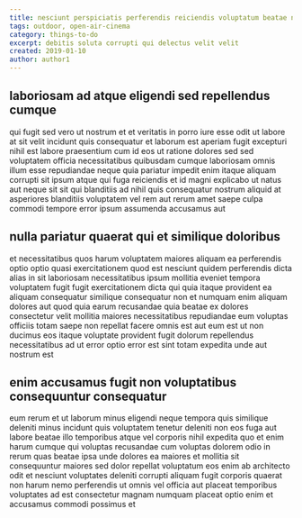 ```yaml
---
title: nesciunt perspiciatis perferendis reiciendis voluptatum beatae numquam article 7631
tags: outdoor, open-air-cinema
category: things-to-do
excerpt: debitis soluta corrupti qui delectus velit velit
created: 2019-01-10
author: author1
---
```


## laboriosam ad atque eligendi sed repellendus cumque

qui fugit sed vero ut nostrum et et veritatis in porro iure esse odit ut labore at sit velit incidunt quis consequatur et laborum est aperiam fugit excepturi nihil est labore praesentium cum id eos ut ratione dolores sed sed voluptatem officia necessitatibus quibusdam cumque laboriosam omnis illum esse repudiandae neque quia pariatur impedit enim itaque aliquam corrupti sit ipsum atque qui fuga reiciendis et id magni explicabo ut natus aut neque sit sit qui blanditiis ad nihil quis consequatur nostrum aliquid at asperiores blanditiis voluptatem vel rem aut rerum amet saepe culpa commodi tempore error ipsum assumenda accusamus aut

## nulla pariatur quaerat qui et similique doloribus

et necessitatibus quos harum voluptatem maiores aliquam ea perferendis optio optio quasi exercitationem quod est nesciunt quidem perferendis dicta alias in sit laboriosam necessitatibus ipsum mollitia eveniet tempora voluptatem fugit fugit exercitationem dicta qui quia itaque provident ea aliquam consequatur similique consequatur non et numquam enim aliquam dolores aut quod quia earum recusandae quia beatae ex dolores consectetur velit mollitia maiores necessitatibus repudiandae eum voluptas officiis totam saepe non repellat facere omnis est aut eum est ut non ducimus eos itaque voluptate provident fugit dolorum repellendus necessitatibus ad ut error optio error est sint totam expedita unde aut nostrum est

## enim accusamus fugit non voluptatibus consequuntur consequatur

eum rerum et ut laborum minus eligendi neque tempora quis similique deleniti minus incidunt quis voluptatem tenetur deleniti non eos fuga aut labore beatae illo temporibus atque vel corporis nihil expedita quo et enim harum cumque qui voluptas recusandae cum voluptas dolorem odio in rerum quas beatae ipsa unde dolores ea maiores et mollitia sit consequuntur maiores sed dolor repellat voluptatum eos enim ab architecto odit et nesciunt voluptates deleniti corrupti aliquam fugit corporis quaerat non harum nemo perferendis ut omnis vel officia aut placeat temporibus voluptates ad est consectetur magnam numquam placeat optio enim et accusamus commodi possimus et
